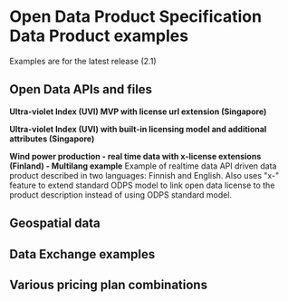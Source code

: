 # Open Data Product Specification Data Product examples

Examples are for the latest release (2.1)

## Open Data APIs and files

**Ultra-violet Index (UVI) MVP with license url extension (Singapore)**


**Ultra-violet Index (UVI) with built-in licensing model and additional attributes (Singapore)**


**Wind power production - real time data with x-license extensions (Finland) - Multilang example** 
Example of realtime data API driven data product described in two languages: Finnish and English. 
Also uses "x-" feature to extend standard ODPS model to link open data license to the product description instead of using ODPS standard model.  

## Geospatial data


## Data Exchange examples


## Various pricing plan combinations
